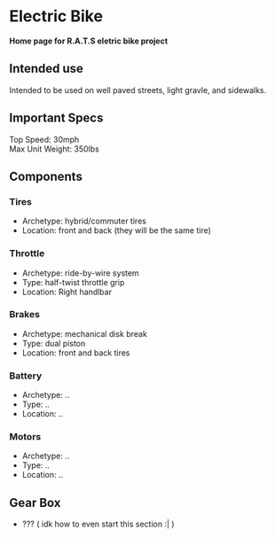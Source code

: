 # Electric Bike
**Home page for R.A.T.S eletric bike project**  

## Intended use
Intended to be used on well paved streets, light gravle, and sidewalks.

## Important Specs
Top Speed: 30mph  
Max Unit Weight: 350lbs  

## Components
### Tires
- Archetype: hybrid/commuter tires
- Location: front and back (they will be the same tire)
### Throttle
- Archetype: ride-by-wire system
- Type: half-twist throttle grip
- Location: Right handlbar
### Brakes
- Archetype: mechanical disk break
- Type: dual piston
- Location: front and back tires
### Battery
- Archetype: ..
- Type: ..
- Location: ..
### Motors
- Archetype: ..
- Type: ..
- Location: ..
## Gear Box
- ??? ( idk how to even start this section :| )
